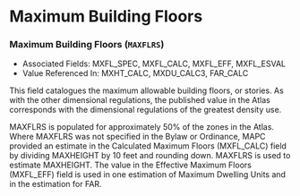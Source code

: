# Maximum Building Floors

### Maximum Building Floors \(`MAXFLRS`\) 

* Associated Fields: MXFL\_SPEC, MXFL\_CALC, MXFL\_EFF, MXFL\_ESVAL 
* Value Referenced In: MXHT\_CALC, MXDU\_CALC3, FAR\_CALC 

This field catalogues the maximum allowable building floors, or stories. As with the other dimensional regulations, the published value in the Atlas corresponds with the dimensional regulations of the greatest density use. 

MAXFLRS is populated for approximately 50% of the zones in the Atlas. Where MAXFLRS was not specified in the Bylaw or Ordinance, MAPC provided an estimate in the Calculated Maximum Floors \(MXFL\_CALC\) field by dividing MAXHEIGHT by 10 feet and rounding down. MAXFLRS is used to estimate MAXHEIGHT. The value in the Effective Maximum Floors \(MXFL\_EFF\) field is used in one estimation of Maximum Dwelling Units and in the estimation for FAR. 

